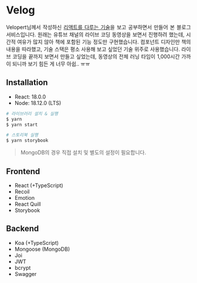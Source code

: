 # Velog

<p align="justify">
Velopert님께서 작성하신 <a href="http://www.yes24.com/Product/Goods/78233628" target="_blank">리액트를 다루는 기술</a>을 보고 공부하면서 만들어 본 블로그 서비스입니다. 원래는 유튜브 채널의 라이브 코딩 동영상을 보면서 진행하려 했는데, 시간적 여유가 많지 않아 책에 포함된 기능 정도만 구현했습니다. 컴포넌트 디자인만 책의 내용을 따라했고, 기술 스택은 평소 사용해 보고 싶었던 기술 위주로 사용했습니다. 라이브 코딩을 끝까지 보면서 만들고 싶었는데, 동영상의 전체 러닝 타임이 1,000시간 가까이 되니까 보기 힘든 게 너무 아쉽.. ㅠㅠ
</p>

## Installation

- React: 18.0.0
- Node: 18.12.0 (LTS)

```bash
# 라이브러리 설치 & 실행
$ yarn
$ yarn start

# 스토리북 실행
$ yarn storybook
```

> MongoDB의 경우 직접 설치 및 별도의 설정이 필요합니다.

## Frontend

- React (+TypeScript)
- Recoil
- Emotion
- React Quill
- Storybook

## Backend

- Koa (+TypeScript)
- Mongoose (MongoDB)
- Joi
- JWT
- bcrypt
- Swagger
